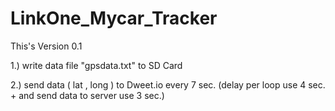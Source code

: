 # LinkOne_Mycar_Tracker

This's Version 0.1

1.) write data file "gpsdata.txt" to SD Card

2.) send data ( lat , long ) to Dweet.io every 7 sec.
    (delay per loop use 4 sec. + and send data to server use 3 sec.)
